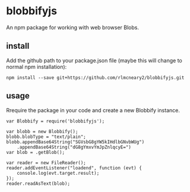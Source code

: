 # blobbifyjs
An npm package for working with web browser Blobs.

## install
Add the github path to your package.json file (maybe this will change to normal npm installation):
```
npm install --save git+https://github.com/rlmcneary2/blobbifyjs.git
```

## usage
Rrequire the package in your code and create a new Blobbify instance.
```
var Blobbify = require('blobbifyjs');

var blobb = new Blobbify();
blobb.blobType = "text/plain";
blobb.appendBase64String("SGVsbG8gYW5kIHdlbGNvbWUg")
    .appendBase64String("dG8gYmxvYmJpZnlqcyE=")
var blob = .getBlob();

var reader = new FileReader();
reader.addEventListener("loadend", function (evt) {
    console.log(evt.target.result);
});
reader.readAsText(blob);
``` 
